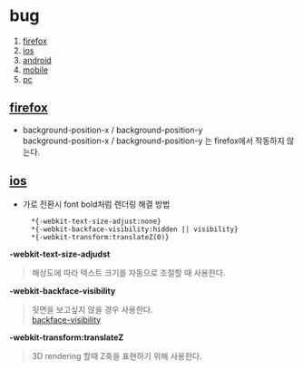 # bug
1. [firefox](#firefox)
1. [ios](#ios)
1. [android](#android)
1. [mobile](#mobile)
1. [pc](#pc)

## <a href="#" name="firefox">firefox</a>
* background-position-x / background-position-y  
	background-position-x / background-position-y 는 firefox에서 작동하지 않는다.

## <a href="#" name="ios">ios</a>
* 가로 전환시 font bold처럼 렌더링 해결 방법  
	
		*{-webkit-text-size-adjust:none}
		*{-webkit-backface-visibility:hidden || visibility}
		*{-webkit-transform:translateZ(0)}

**-webkit-text-size-adjudst**

> 해상도에 따라 텍스트 크기를 자동으로 조절할 때 사용한다.

**-webkit-backface-visibility**

> 뒷면을 보고싶지 않을 경우 사용한다.  
> [backface-visibility](https://developer.mozilla.org/en-US/docs/Web/CSS/backface-visibility "backface-visibility")

**-webkit-transform:translateZ**
> 3D rendering 할때 Z축을 표현하기 위해 사용한다.